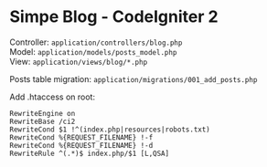 # Simpe Blog - CodeIgniter 2

Controller: `application/controllers/blog.php`  
Model: `application/models/posts_model.php`  
View: `application/views/blog/*.php`  

Posts table migration: `application/migrations/001_add_posts.php`

Add .htaccess on root:  

	RewriteEngine on  
	RewriteBase /ci2  
	RewriteCond $1 !^(index.php|resources|robots.txt)  
	RewriteCond %{REQUEST_FILENAME} !-f  
	RewriteCond %{REQUEST_FILENAME} !-d  
	RewriteRule ^(.*)$ index.php/$1 [L,QSA]  


